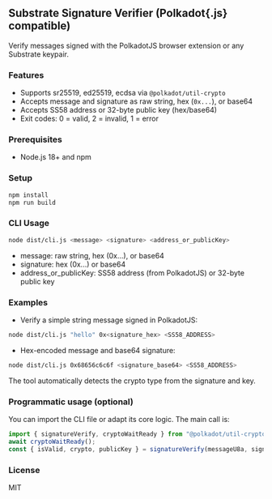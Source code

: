 ## Substrate Signature Verifier (Polkadot{.js} compatible)

Verify messages signed with the PolkadotJS browser extension or any Substrate keypair.

### Features
- Supports sr25519, ed25519, ecdsa via `@polkadot/util-crypto`
- Accepts message and signature as raw string, hex (`0x...`), or base64
- Accepts SS58 address or 32-byte public key (hex/base64)
- Exit codes: 0 = valid, 2 = invalid, 1 = error

### Prerequisites
- Node.js 18+ and npm

### Setup
```bash
npm install
npm run build
```

### CLI Usage
```bash
node dist/cli.js <message> <signature> <address_or_publicKey>
```
- message: raw string, hex (0x...), or base64
- signature: hex (0x...) or base64
- address_or_publicKey: SS58 address (from PolkadotJS) or 32-byte public key

### Examples
- Verify a simple string message signed in PolkadotJS:
```bash
node dist/cli.js "hello" 0x<signature_hex> <SS58_ADDRESS>
```
- Hex-encoded message and base64 signature:
```bash
node dist/cli.js 0x68656c6c6f <signature_base64> <SS58_ADDRESS>
```

The tool automatically detects the crypto type from the signature and key.

### Programmatic usage (optional)
You can import the CLI file or adapt its core logic. The main call is:
```ts
import { signatureVerify, cryptoWaitReady } from "@polkadot/util-crypto";
await cryptoWaitReady();
const { isValid, crypto, publicKey } = signatureVerify(messageU8a, signatureU8a, ss58OrPublicKey);
```

### License
MIT

